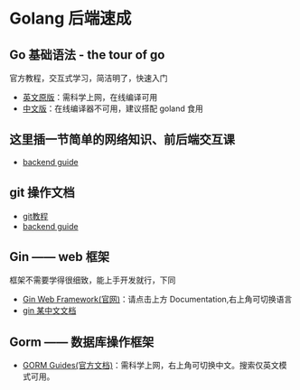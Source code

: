 # Golang 后端速成

## Go 基础语法 - the tour of go

官方教程，交互式学习，简洁明了，快速入门

* [英文原版](https://tour.golang.org/welcome/1)：需科学上网，在线编译可用
* [中文版](http://tour.studygolang.com/welcome/1)：在线编译器不可用，建议搭配 goland 食用

## 这里插一节简单的网络知识、前后端交互课

* [backend guide](../common/networkKnowledge.md)

## git 操作文档
* [git教程](https://www.liaoxuefeng.com/wiki/896043488029600)
* [backend guide](../git)


## Gin —— web 框架

框架不需要学得很细致，能上手开发就行，下同

* [Gin Web Framework(官网)](https://gin-gonic.com/)：请点击上方 Documentation,右上角可切换语言
* [gin 某中文文档](https://www.topgoer.cn/docs/ginkuangjia/ginkuangjia-1c50hfaag99k2)

## Gorm —— 数据库操作框架

* [GORM Guides(官方文档)](https://gorm.io/docs/)：需科学上网，右上角可切换中文。搜索仅英文模式可用。
